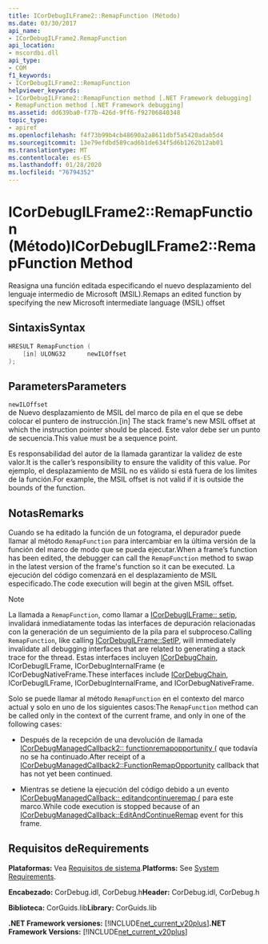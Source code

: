 ```yaml
---
title: ICorDebugILFrame2::RemapFunction (Método)
ms.date: 03/30/2017
api_name:
- ICorDebugILFrame2.RemapFunction
api_location:
- mscordbi.dll
api_type:
- COM
f1_keywords:
- ICorDebugILFrame2::RemapFunction
helpviewer_keywords:
- ICorDebugILFrame2::RemapFunction method [.NET Framework debugging]
- RemapFunction method [.NET Framework debugging]
ms.assetid: dd639ba0-f77b-426d-9ff6-f92706840348
topic_type:
- apiref
ms.openlocfilehash: f4f73b99b4cb48690a2a8611dbf5a5420adab5d4
ms.sourcegitcommit: 13e79efdbd589cad6b1de634f5d6b1262b12ab01
ms.translationtype: MT
ms.contentlocale: es-ES
ms.lasthandoff: 01/28/2020
ms.locfileid: "76794352"
---
```

# <a name="icordebugilframe2remapfunction-method"></a><span data-ttu-id="fc65e-102">ICorDebugILFrame2::RemapFunction (Método)</span><span class="sxs-lookup"><span data-stu-id="fc65e-102">ICorDebugILFrame2::RemapFunction Method</span></span>
<span data-ttu-id="fc65e-103">Reasigna una función editada especificando el nuevo desplazamiento del lenguaje intermedio de Microsoft (MSIL).</span><span class="sxs-lookup"><span data-stu-id="fc65e-103">Remaps an edited function by specifying the new Microsoft intermediate language (MSIL) offset</span></span>  
  
## <a name="syntax"></a><span data-ttu-id="fc65e-104">Sintaxis</span><span class="sxs-lookup"><span data-stu-id="fc65e-104">Syntax</span></span>  
  
```cpp  
HRESULT RemapFunction (  
    [in] ULONG32      newILOffset  
);  
```  
  
## <a name="parameters"></a><span data-ttu-id="fc65e-105">Parameters</span><span class="sxs-lookup"><span data-stu-id="fc65e-105">Parameters</span></span>  
 `newILOffset`  
 <span data-ttu-id="fc65e-106">de Nuevo desplazamiento de MSIL del marco de pila en el que se debe colocar el puntero de instrucción.</span><span class="sxs-lookup"><span data-stu-id="fc65e-106">[in] The stack frame's new MSIL offset at which the instruction pointer should be placed.</span></span> <span data-ttu-id="fc65e-107">Este valor debe ser un punto de secuencia.</span><span class="sxs-lookup"><span data-stu-id="fc65e-107">This value must be a sequence point.</span></span>  
  
 <span data-ttu-id="fc65e-108">Es responsabilidad del autor de la llamada garantizar la validez de este valor.</span><span class="sxs-lookup"><span data-stu-id="fc65e-108">It is the caller’s responsibility to ensure the validity of this value.</span></span> <span data-ttu-id="fc65e-109">Por ejemplo, el desplazamiento de MSIL no es válido si está fuera de los límites de la función.</span><span class="sxs-lookup"><span data-stu-id="fc65e-109">For example, the MSIL offset is not valid if it is outside the bounds of the function.</span></span>  
  
## <a name="remarks"></a><span data-ttu-id="fc65e-110">Notas</span><span class="sxs-lookup"><span data-stu-id="fc65e-110">Remarks</span></span>  
 <span data-ttu-id="fc65e-111">Cuando se ha editado la función de un fotograma, el depurador puede llamar al método `RemapFunction` para intercambiar en la última versión de la función del marco de modo que se pueda ejecutar.</span><span class="sxs-lookup"><span data-stu-id="fc65e-111">When a frame’s function has been edited, the debugger can call the `RemapFunction` method to swap in the latest version of the frame's function so it can be executed.</span></span> <span data-ttu-id="fc65e-112">La ejecución del código comenzará en el desplazamiento de MSIL especificado.</span><span class="sxs-lookup"><span data-stu-id="fc65e-112">The code execution will begin at the given MSIL offset.</span></span>  
  
> [!NOTE]
> <span data-ttu-id="fc65e-113">La llamada a `RemapFunction`, como llamar a [ICorDebugILFrame:: setip](icordebugilframe-setip-method.md), invalidará inmediatamente todas las interfaces de depuración relacionadas con la generación de un seguimiento de la pila para el subproceso.</span><span class="sxs-lookup"><span data-stu-id="fc65e-113">Calling `RemapFunction`, like calling [ICorDebugILFrame::SetIP](icordebugilframe-setip-method.md), will immediately invalidate all debugging interfaces that are related to generating a stack trace for the thread.</span></span> <span data-ttu-id="fc65e-114">Estas interfaces incluyen [ICorDebugChain](icordebugchain-interface.md), ICorDebugILFrame, ICorDebugInternalFrame (e ICorDebugNativeFrame.</span><span class="sxs-lookup"><span data-stu-id="fc65e-114">These interfaces include [ICorDebugChain](icordebugchain-interface.md), ICorDebugILFrame, ICorDebugInternalFrame, and ICorDebugNativeFrame.</span></span>  
  
 <span data-ttu-id="fc65e-115">Solo se puede llamar al método `RemapFunction` en el contexto del marco actual y solo en uno de los siguientes casos:</span><span class="sxs-lookup"><span data-stu-id="fc65e-115">The `RemapFunction` method can be called only in the context of the current frame, and only in one of the following cases:</span></span>  
  
- <span data-ttu-id="fc65e-116">Después de la recepción de una devolución de llamada [ICorDebugManagedCallback2:: functionremapopportunity (](icordebugmanagedcallback2-functionremapopportunity-method.md) que todavía no se ha continuado.</span><span class="sxs-lookup"><span data-stu-id="fc65e-116">After receipt of a [ICorDebugManagedCallback2::FunctionRemapOpportunity](icordebugmanagedcallback2-functionremapopportunity-method.md) callback that has not yet been continued.</span></span>  
  
- <span data-ttu-id="fc65e-117">Mientras se detiene la ejecución del código debido a un evento [ICorDebugManagedCallback:: editandcontinueremap (](icordebugmanagedcallback-editandcontinueremap-method.md) para este marco.</span><span class="sxs-lookup"><span data-stu-id="fc65e-117">While code execution is stopped because of an [ICorDebugManagedCallback::EditAndContinueRemap](icordebugmanagedcallback-editandcontinueremap-method.md) event for this frame.</span></span>  
  
## <a name="requirements"></a><span data-ttu-id="fc65e-118">Requisitos de</span><span class="sxs-lookup"><span data-stu-id="fc65e-118">Requirements</span></span>  
 <span data-ttu-id="fc65e-119">**Plataformas:** Vea [Requisitos de sistema](../../../../docs/framework/get-started/system-requirements.md).</span><span class="sxs-lookup"><span data-stu-id="fc65e-119">**Platforms:** See [System Requirements](../../../../docs/framework/get-started/system-requirements.md).</span></span>  
  
 <span data-ttu-id="fc65e-120">**Encabezado:** CorDebug.idl, CorDebug.h</span><span class="sxs-lookup"><span data-stu-id="fc65e-120">**Header:** CorDebug.idl, CorDebug.h</span></span>  
  
 <span data-ttu-id="fc65e-121">**Biblioteca:** CorGuids.lib</span><span class="sxs-lookup"><span data-stu-id="fc65e-121">**Library:** CorGuids.lib</span></span>  
  
 <span data-ttu-id="fc65e-122">**.NET Framework versiones:** [!INCLUDE[net_current_v20plus](../../../../includes/net-current-v20plus-md.md)]</span><span class="sxs-lookup"><span data-stu-id="fc65e-122">**.NET Framework Versions:** [!INCLUDE[net_current_v20plus](../../../../includes/net-current-v20plus-md.md)]</span></span>
